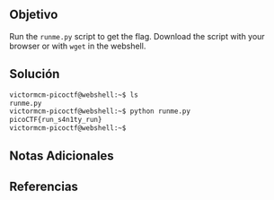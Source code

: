 ## Objetivo
Run the `runme.py` script to get the flag. Download the script with your browser or with `wget` in the webshell.
## Solución
```bash
victormcm-picoctf@webshell:~$ ls
runme.py
victormcm-picoctf@webshell:~$ python runme.py
picoCTF{run_s4n1ty_run}
victormcm-picoctf@webshell:~$ 
```
## Notas Adicionales

## Referencias
